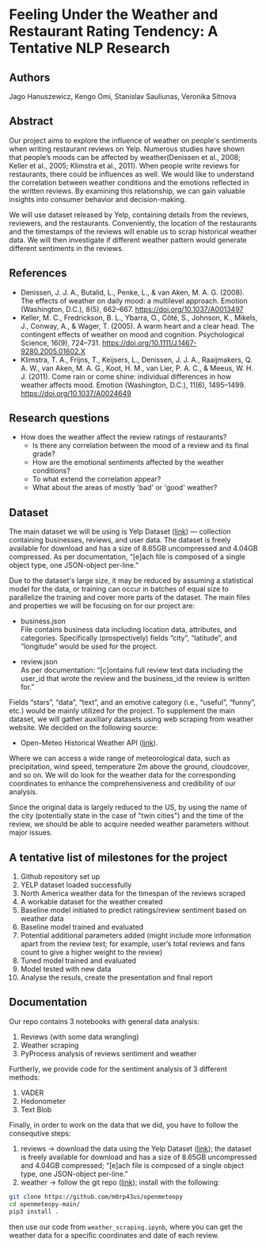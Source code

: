 # Feeling Under the Weather and Restaurant Rating Tendency: A Tentative NLP Research 

## Authors
Jago Hanuszewicz, Kengo Omi, Stanislav Sauliunas, Veronika Sitnova 

## Abstract
Our project aims to explore the influence of weather on people's sentiments when writing restaurant reviews on Yelp. Numerous studies have shown that people’s moods can be affected by weather(Denissen et al., 2008; Keller et al., 2005; Klimstra et al., 2011). When people write reviews for restaurants, there could be influences as well. We would like to understand the correlation between weather conditions and the emotions reflected in the written reviews. By examining this relationship, we can gain valuable insights into consumer behavior and decision-making.

We will use dataset released by Yelp, containing details from the reviews, reviewers, and the restaurants. Conveniently, the location of the restaurants and the timestamps of the reviews will enable us to scrap historical weather data. We will then investigate if different weather pattern would generate different sentiments in the reviews.


## References
* Denissen, J. J. A., Butalid, L., Penke, L., & van Aken, M. A. G. (2008). The effects of weather on daily mood: a multilevel approach. Emotion (Washington, D.C.), 8(5), 662–667. https://doi.org/10.1037/A0013497
* Keller, M. C., Fredrickson, B. L., Ybarra, O., Côté, S., Johnson, K., Mikels, J., Conway, A., & Wager, T. (2005). A warm heart and a clear head. The contingent effects of weather on mood and cognition. Psychological Science, 16(9), 724–731. https://doi.org/10.1111/J.1467-9280.2005.01602.X
* Klimstra, T. A., Frijns, T., Keijsers, L., Denissen, J. J. A., Raaijmakers, Q. A. W., van Aken, M. A. G., Koot, H. M., van Lier, P. A. C., & Meeus, W. H. J. (2011). Come rain or come shine: individual differences in how weather affects mood. Emotion (Washington, D.C.), 11(6), 1495–1499. https://doi.org/10.1037/A0024649
 

## Research questions
* How does the weather affect the review ratings of restaurants?
    - Is there any correlation between the mood of a review and its final grade?
    - How are the emotional sentiments affected by the weather conditions?
    - To what extend the correlation appear?
    - What about the areas of mostly 'bad' or 'good' weather?

## Dataset
The main dataset we will be using is Yelp Dataset ([link](https://www.yelp.com/dataset/documentation/main)) — collection containing businesses, reviews, and user data. The dataset is freely available for download and has a size of 8.65GB uncompressed and 4.04GB compressed. As per documentation, “[e]ach file is composed of a single object type, one JSON-object per-line.”

Due to the dataset's large size, it may be reduced by assuming a statistical model for the data, or training can occur in batches of equal size to parallelize the training and cover more parts of the dataset.
The main files and properties we will be focusing on for our project are:

* business.json <br>
File contains business data including location data, attributes, and categories. Specifically (prospectively) fields “city”, “latitude”, and “longitude” would be used for the project. 

* review.json <br>
As per documentation: “[c]ontains full review text data including the user_id that wrote the review and the business_id the review is written for.”

Fields “stars”, “data”, “text”, and an emotive category (i.e., “useful”, “funny”, etc.) would be mainly utilized for the project.
To supplement the main dataset, we will gather auxiliary datasets using web scraping from weather website. We decided on the following source:

* Open-Meteo Historical Weather API ([link](https://open-meteo.com/en/docs/historical-weather-api)). 

Where we can access a wide range of meteorological data, such as precipitation, wind speed, temperature 2m above the ground, cloudcover, and so on. We will do look for the weather data for the corresponding coordinates to enhance the comprehensiveness and credibility of our analysis.

Since the original data is largely reduced to the US, by using the name of the city (potentially state in the case of "twin cities") and the time of the review, we should be able to acquire needed weather parameters without major issues.


## A tentative list of milestones for the project
1. Github repository set up
2. YELP dataset loaded successfully
3. North America weather data for the timespan of the reviews scraped
4. A workable dataset for the weather created
5. Baseline model initiated to predict ratings/review sentiment based on weather data
6. Baseline model trained and evaluated
7. Potential additional parameters added (might include more information apart from the review text; for example, user’s total reviews and fans count to give a higher weight to the review)
8. Tuned model trained and evaluated
9. Model tested with new data
10. Analyse the resuls, create the presentation and final report

## Documentation
Our repo contains 3 notebooks with general data analysis:  
1. Reviews (with some data wrangling)
2. Weather scraping
3. PyProcess analysis of reviews sentiment and weather

Furtherly, we provide code for the sentiment analysis of 3 different methods:  
1. VADER 
2. Hedonometer 
3. Text Blob

Finally, in order to work on the data that we did, you have to follow the consequtive steps:  
1. reviews -> download the data using the Yelp Dataset ([link](https://www.yelp.com/dataset/documentation/main)); the dataset is freely available for download and has a size of 8.65GB uncompressed and 4.04GB compressed; “[e]ach file is composed of a single object type, one JSON-object per-line.”
2. weather -> follow the git repo ([link](https://github.com/m0rp43us/openmeteopy)); install with the following:  
```bash
git clone https://github.com/m0rp43us/openmeteopy
cd openmeteopy-main/
pip3 install .
```  
then use our code from `weather_scraping.ipynb`, where you can get the weather data for a specific coordinates and date of each review.
